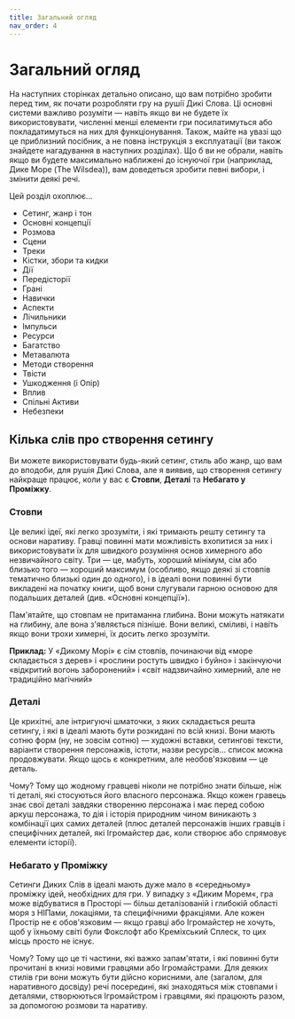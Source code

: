 ```yaml
---
title: Загальний огляд
nav_order: 4
---
```


# Загальний огляд
На наступних сторінках детально описано, що вам потрібно зробити перед тим, як почати розробляти гру на рушії Дикі Слова. Ці основні системи важливо розуміти — навіть якщо ви не будете їх використовувати, численні менші елементи гри посилатимуться або покладатимуться на них для функціонування. Також, майте на увазі що це приблизний посібник, а не повна інструкція з експлуатації (ви також знайдете нагадування в наступних розділах). Що б ви не обрали, навіть якщо ви будете максимально наближені до існуючої гри (наприклад, Дике Море (The Wilsdea)), вам доведеться зробити певні вибори, і змінити деякі речі.

Цей розділ охоплює...
- Сетинг, жанр і тон
- Основні концепції
- Розмова
- Сцени
- Треки
- Кістки, збори та кидки
- Дії
- Передісторії
- Грані
- Навички
- Аспекти
- Лічильники
- Імпульси
- Ресурси
- Багатство
- Метавалюта
- Методи створення
- Твісти
- Ушкодження (і Опір)
- Вплив
- Спільні Активи
- Небезпеки

## Кілька слів про створення сетингу
Ви можете використовувати будь-який сетинг, стиль або жанр, що вам до вподоби, для рушія Дикі Слова, але я виявив, що створення сетингу найкраще працює, коли у вас є **Стовпи**, **Деталі** та **Небагато у Проміжку**.

### Стовпи
Це великі ідеї, які легко зрозуміти, і які тримають решту сетингу та основи наративу. Гравці повинні мати можливість вхопитися за них і використовувати їх для швидкого розуміння основ химерного або незвичайного світу. Три — це, мабуть, хороший мінімум, сім або близько того — хороший максимум (особливо, якщо деякі зі стовпів тематично близькі один до одного), і в ідеалі вони повинні бути викладені на початку книги, щоб вони слугували гарною основою для подальших деталей (див. «Основні концепції»).

Пам'ятайте, що стовпам не притаманна глибина. Вони можуть натякати на глибину, але вона з'являється пізніше. Вони великі, сміливі, і навіть якщо вони трохи химерні, їх досить легко зрозуміти.

**Приклад:** У «Дикому Морі» є сім стовпів, починаючи від «море складається з дерев» і «рослини ростуть швидко і буйно» і закінчуючи «відкритий вогонь заборонений» і «світ надзвичайно химерний, але не традиційно магічний»

### Деталі
Це крихітні, але інтригуючі шматочки, з яких складається решта сетингу, і які в ідеалі мають бути розкидані по всій книзі. Вони мають сотню форм (ну, не зовсім сотню) — художні вставки, сетингові тексти, варіанти створення персонажів, істоти, назви ресурсів... список можна продовжувати. Якщо щось є конкретним, але необов'язковим — це деталь.

Чому? Тому що жодному гравцеві ніколи не потрібно знати більше, ніж ті деталі, які стосуються його власного персонажа. Якщо кожен гравець знає свої деталі завдяки створенню персонажа і має перед собою аркуш персонажа, то дія і історія природним чином виникають з комбінації цих самих деталей (плюс деталей персонажів інших гравців і специфічних деталей, які Ігромайстер дає, коли створює або спрямовує елементи історії).

### Небагато у Проміжку

Сетинги Диких Слів в ідеалі мають дуже мало в «середньому» проміжку ідей, необхідних для гри. У випадку з «Диким Морем«, гра може відбуватися в Просторі — більш деталізованій і глибокій області моря з НІПами, локаціями, та специфічними фракціями. Але кожен Простір не є обов'язковим — якщо гравці або Ігромайстер не хочуть, щоб у їхньому світі були Фокслофт або Креміхський Сплеск, то цих місць просто не існує.

Чому? Тому що це ті частини, які важко запам'ятати, і які повинні бути прочитані в книзі новими гравцями або Ігромайстрами. Для деяких стилів гри вони можуть бути дійсно корисними, але (загалом, для наративного досвіду) речі посередині, які знаходяться між стовпами і деталями, створюються Ігромайстром і гравцями, які працюють разом, за допомогою розмови та наративу.
